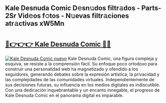 ## Kale Desnuda Comic D𝚎sn𝚞dos filtr𝚊dos - Parts-2Sr Vid𝚎os f𝚘tos - N𝚞evas filtr𝚊ciones atr𝚊ctivas xW5Mn

# <h2><a href="http://mb8zjeb.tromn.icu/?c=Kale+Desnuda+Comic">🔗👉👉👉 Kale Desnuda Comic 🔗🔗</a></h2>

[![Kale Desnuda Comic nuevo](https://i.imgur.com/pEAQMta.gif)](http://mb8zjeb.tromn.icu/?c=Kale+Desnuda+Comic)
Kale Desnuda Comic, una figura compleja y esquiva, se resiste a la comprensión fácil. Su enfoque poco ortodoxo para construir una personalidad web ha magnetizado y ofendido a los seguidores, generando debates sobre la expresión artística, la privacidad y las complejidades de las comunidades virtuales. Independientemente de sus decisiones futuras, su influencia en los medios digitales es indiscutible. Con una dedicación inquebrantable y un encanto innegable, el progreso de Kale Desnuda Comic en el panorama digital es imparable.
